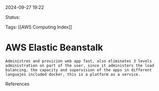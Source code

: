 2024-09-27 19:22

Status:

Tags:
[[AWS Computing Index]]

# AWS Elastic Beanstalk

	Administres and provicion web app fast, also eliminates 3 levels administration on part of the user, since it administers the load balancing, the capacity and supervision of the apps in different languajes included docker, this is a platform as a service.


References 